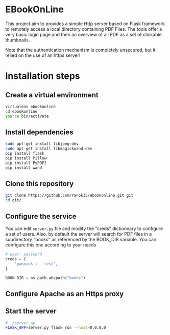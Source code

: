 # EBookOnLine

This project aim to provides a simple Http server based on Flask framework to
remotely access a local directory containing PDF Files. The tools offer a very
basic login page and then an overview of all PDF as a set of clickable
thumbnails.

Note that the authentication mechanism is completely unsecured, but it relied on
the use of an https server!

# Installation steps

## Create a virtual environment
```bash
virtualenv ebookonline
cd ebookonline
source bin/activate
```

## Install dependencies
```bash
sudo apt-get install libjpeg-dev
sudo apt-get install libmagickwand-dev
pip install flask
pip install Pillow
pip install PyPDF2
pip install wand
```

## Clone this repository
```bash
git clone https://github.com/Yanok35/ebookonline.git git
cd git/
```

## Configure the service

You can edit ```server.py``` file and modify the "creds" dictionnary to
configure a set of users. Also, by default the server will search for PDF files
in a subdirectory "books" as referenced by the BOOK_DIR variable. You can
configure this one according to your needs

```python
# user: password
creds = {
    'yannick':  'test',
}

BOOK_DIR = os.path.abspath("books")
```

## Configure Apache as an Https proxy

## Start the server
```bash
# ./server.py
FLASK_APP=server.py flask run --host=0.0.0.0
```

